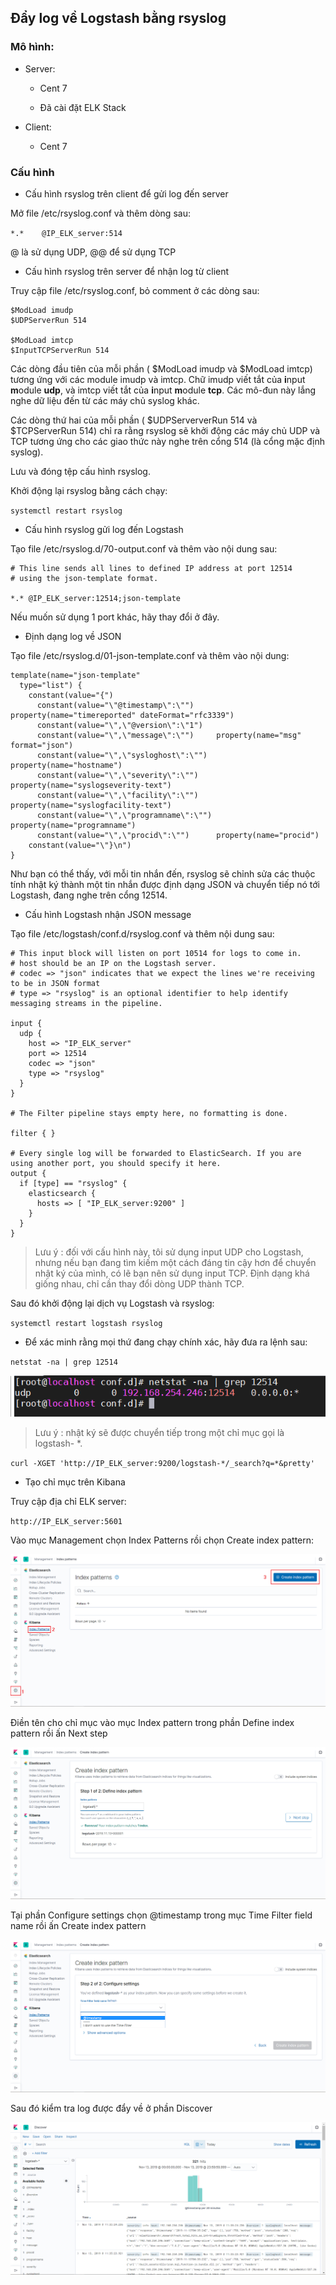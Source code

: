 ## Đẩy log về Logstash bằng rsyslog

### Mô hình:

- Server:

	- Cent 7
	
	- Đã cài đặt ELK Stack

- Client:

	- Cent 7

### Cấu hình

- Cấu hình rsyslog trên client để gửi log đến server

Mở file /etc/rsyslog.conf và thêm dòng sau:

`*.*	@IP_ELK_server:514`

@ là sử dụng UDP, @@ để sử dụng TCP

- Cấu hình rsyslog trên server để nhận log từ client

Truy cập file /etc/rsyslog.conf, bỏ comment ở các dòng sau:

```
$ModLoad imudp
$UDPServerRun 514

$ModLoad imtcp
$InputTCPServerRun 514
```

Các dòng đầu tiên của mỗi phần ( $ModLoad imudp và $ModLoad imtcp) tương ứng với các module imudp và imtcp. Chữ imudp viết tắt của **i**nput **m**odule **udp**, và imtcp viết tắt của **i**nput **m**odule **tcp**. Các mô-đun này lắng nghe dữ liệu đến từ các máy chủ syslog khác.

Các dòng thứ hai của mỗi phần ( $UDPSerververRun 514 và $TCPServerRun 514) chỉ ra rằng rsyslog sẽ khởi động các máy chủ UDP và TCP tương ứng cho các giao thức này nghe trên cổng 514 (là cổng mặc định syslog).

Lưu và đóng tệp cấu hình rsyslog.

Khởi động lại rsyslog bằng cách chạy:

`systemctl restart rsyslog`

- Cấu hình rsyslog gửi log đến Logstash

Tạo file /etc/rsyslog.d/70-output.conf và thêm vào nội dung sau:

```
# This line sends all lines to defined IP address at port 12514
# using the json-template format.

*.* @IP_ELK_server:12514;json-template
```

Nếu muốn sử dụng 1 port khác, hãy thay đổi ở đây.

- Định dạng log về JSON

Tạo file /etc/rsyslog.d/01-json-template.conf và thêm vào nội dung:

```
template(name="json-template"
  type="list") {
    constant(value="{")
      constant(value="\"@timestamp\":\"")     property(name="timereported" dateFormat="rfc3339")
      constant(value="\",\"@version\":\"1")
      constant(value="\",\"message\":\"")     property(name="msg" format="json")
      constant(value="\",\"sysloghost\":\"")  property(name="hostname")
      constant(value="\",\"severity\":\"")    property(name="syslogseverity-text")
      constant(value="\",\"facility\":\"")    property(name="syslogfacility-text")
      constant(value="\",\"programname\":\"") property(name="programname")
      constant(value="\",\"procid\":\"")      property(name="procid")
    constant(value="\"}\n")
}
```

Như bạn có thể thấy, với mỗi tin nhắn đến, rsyslog sẽ chỉnh sửa các thuộc tính nhật ký thành một tin nhắn được định dạng JSON và chuyển tiếp nó tới Logstash, đang nghe trên cổng 12514.

- Cấu hình Logstash nhận JSON message

Tạo file /etc/logstash/conf.d/rsyslog.conf và thêm nội dung sau:

```
# This input block will listen on port 10514 for logs to come in.
# host should be an IP on the Logstash server.
# codec => "json" indicates that we expect the lines we're receiving to be in JSON format
# type => "rsyslog" is an optional identifier to help identify messaging streams in the pipeline.

input {
  udp {
    host => "IP_ELK_server"
    port => 12514
    codec => "json"
    type => "rsyslog"
  }
}

# The Filter pipeline stays empty here, no formatting is done.

filter { }                                                                                             

# Every single log will be forwarded to ElasticSearch. If you are using another port, you should specify it here.
output {
  if [type] == "rsyslog" {
    elasticsearch {
      hosts => [ "IP_ELK_server:9200" ]
    }
  }
}
```

> Lưu ý : đối với cấu hình này, tôi sử dụng input UDP cho Logstash, nhưng nếu bạn đang tìm kiếm một cách đáng tin cậy hơn để chuyển nhật ký của mình, có lẽ bạn nên sử dụng input TCP. Định dạng khá giống nhau, chỉ cần thay đổi dòng UDP thành TCP.

Sau đó khởi động lại dịch vụ Logstash và rsyslog:

`systemctl restart logstash rsyslog`

- Để xác minh rằng mọi thứ đang chạy chính xác, hãy đưa ra lệnh sau:

`netstat -na | grep 12514`

<img src="img/42.png">

> Lưu ý : nhật ký sẽ được chuyển tiếp trong một chỉ mục gọi là logstash- *.

`curl -XGET 'http://IP_ELK_server:9200/logstash-*/_search?q=*&pretty'`

- Tạo chỉ mục trên Kibana

Truy cập địa chỉ ELK server:

`http://IP_ELK_server:5601`

Vào mục Management chọn Index Patterns rồi chọn Create index pattern:

<img src="img/33.png">

Điền tên cho chỉ mục vào mục Index pattern trong phần Define index pattern rồi ấn Next step

<img src="img/43.png">

Tại phần Configure settings chọn @timestamp trong mục Time Filter field name rồi ấn Create index pattern

<img src="img/44.png">

Sau đó kiểm tra log được đẩy về ở phần Discover

<img src="img/45.png">